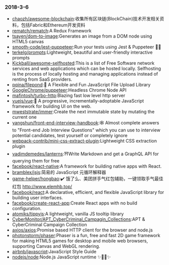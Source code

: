 ### 2018-3-6 
* [chaozh/awesome-blockchain](https://github.com//chaozh/awesome-blockchain):收集所有区块链(BlockChain)技术开发相关资料，包括Fabric和Ethereum开发资料 
* [rematch/rematch](https://github.com//rematch/rematch):A Redux Framework 
* [tsayen/dom-to-image](https://github.com//tsayen/dom-to-image):Generates an image from a DOM node using HTML5 canvas 
* [smooth-code/jest-puppeteer](https://github.com//smooth-code/jest-puppeteer):Run your tests using Jest & Puppeteer 🎪✨ 
* [terkelg/prompts](https://github.com//terkelg/prompts):Lightweight, beautiful and user-friendly interactive prompts 
* [Kickball/awesome-selfhosted](https://github.com//Kickball/awesome-selfhosted):This is a list of Free Software network services and web applications which can be hosted locally. Selfhosting is the process of locally hosting and managing applications instead of renting from SaaS providers. 
* [pqina/filepond](https://github.com//pqina/filepond):🌊 A Flexible and Fun JavaScript File Upload Library 
* [GoogleChrome/puppeteer](https://github.com//GoogleChrome/puppeteer):Headless Chrome Node API 
* [mafintosh/turbo-http](https://github.com//mafintosh/turbo-http):Blazing fast low level http server 
* [vuejs/vue](https://github.com//vuejs/vue):🖖 A progressive, incrementally-adoptable JavaScript framework for building UI on the web. 
* [mweststrate/immer](https://github.com//mweststrate/immer):Create the next immutable state by mutating the current one 
* [yangshun/front-end-interview-handbook](https://github.com//yangshun/front-end-interview-handbook):🕸 Almost complete answers to "Front-end Job Interview Questions" which you can use to interview potential candidates, test yourself or completely ignore 
* [webpack-contrib/mini-css-extract-plugin](https://github.com//webpack-contrib/mini-css-extract-plugin):Lightweight CSS extraction plugin 
* [vadimdemedes/lanterns](https://github.com//vadimdemedes/lanterns):⛩Write Markdown and get a GraphQL API for querying them for free 
* [facebook/react-native](https://github.com//facebook/react-native):A framework for building native apps with React. 
* [bramblex/jsjs](https://github.com//bramblex/jsjs):简易的 JavaScript 元循环解释器 
* [game-helper/hongbao](https://github.com//game-helper/hongbao):✔️ 饿了么、美团拼手气红包辅助，一键领取手气最佳红包 http://www.elemhb.top/ 
* [facebook/react](https://github.com//facebook/react):A declarative, efficient, and flexible JavaScript library for building user interfaces. 
* [facebook/create-react-app](https://github.com//facebook/create-react-app):Create React apps with no build configuration. 
* [atomiks/tippyjs](https://github.com//atomiks/tippyjs):A lightweight, vanilla JS tooltip library 
* [CyberMonitor/APT_CyberCriminal_Campagin_Collections](https://github.com//CyberMonitor/APT_CyberCriminal_Campagin_Collections):APT & CyberCriminal Campaign Collection 
* [axios/axios](https://github.com//axios/axios):Promise based HTTP client for the browser and node.js 
* [photonstorm/phaser](https://github.com//photonstorm/phaser):Phaser is a fun, free and fast 2D game framework for making HTML5 games for desktop and mobile web browsers, supporting Canvas and WebGL rendering. 
* [airbnb/javascript](https://github.com//airbnb/javascript):JavaScript Style Guide 
* [nodejs/node](https://github.com//nodejs/node):Node.js JavaScript runtime ✨🐢🚀✨ 
